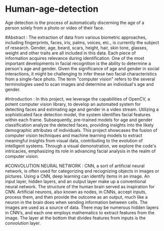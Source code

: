 # Human-age-detection
Age detection is the process of automatically discerning the age of a person solely from a photo or video of their face.

#Abstract :
The extraction of  data from various biometric approaches, including fingerprints, faces, iris, palms, voices, etc., is currently the subject of research. Gender, age, beard, scars, height, hair, skin tone, glasses, weight and other traits are all included in this data. Each piece of information acquires relevance during identification. One of the most important developments in facial recognition is the ability to determine a person's age and gender. Given the significance of age and gender in social interactions, it might be challenging to infer these two facial characteristics from a single-face photo. The term "computer vision" refers to the several terminologies used to scan images and determine an individual's age and gender. 

#Introduction :
In this project, we leverage the capabilities of OpenCV, a potent computer vision library, to develop an automated system for detecting faces and estimating age and gender in a video stream. 
Utilizing a sophisticated face detection model, the system identifies facial features within each frame. Subsequently, pre-trained models for age and gender classification analyze the detected faces, providing insights into the likely demographic attributes of individuals. 
This project showcases the fusion of computer vision techniques and machine learning models to extract meaningful insights from visual data, contributing to the evolution of intelligent systems. 
Through a visual demonstration, we explore the code's intricacies, emphasizing its role in advancing facial analysis in the realm of computer vision.

#CONVOLUTION NEURAL NETWORK :
CNN, a sort of artificial neural network, is often used for categorizing and recognizing objects in images or pictures. Using a CNN, deep learning can identify items in an image. An input layer, hidden layers, and an output layer make up a conventional neural network. The structure of the human brain served as inspiration for CNN. Artificial neurons, also known as nodes, in CNNs, accept inputs, process them, and then provide the outcome as an output, much like a neuron in the brain does when sending information between cells. The images are used as a source of data. There may be numerous hidden layers in CNN’s, and each one employs mathematics to extract features from the image. The layer at the bottom that divides features from inputs is the convolution layer. 


